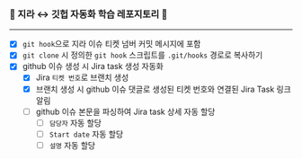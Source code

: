 ### 🚀 지라 ↔️ 깃헙 자동화 학습 레포지토리 🚀

---

- [x] `git hook`으로 지라 이슈 티켓 넘버 커밋 메시지에 포함
- [x] `git clone` 시 정의한 `git hook` 스크립트를 `.git/hooks` 경로로 복사하기
- [x] github 이슈 생성 시 Jira task 생성 자동화
  - [x] Jira `티켓 번호`로 브랜치 생성
  - [x] 브랜치 생성 시 github 이슈 댓글로 생성된 티켓 번호와 연결된 Jira Task 링크 알림
  - [ ] github 이슈 본문을 파싱하여 Jira task 상세 자동 할당
    - [ ] `담당자` 자동 할당
    - [ ] `Start date` 자동 할당
    - [ ] `설명` 자동 할당
